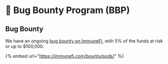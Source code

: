 # 🐛 Bug Bounty Program (BBP)

## Bug Bounty

We have an ongoing [bug bounty on ImmuneFi](https://immunefi.com/bounty/pods/), with 5% of the funds at risk or up to $100,000.

{% embed url="https://immunefi.com/bounty/pods/" %}

